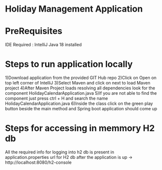# Holiday Management Application
# PreRequisites
IDE Required : IntelliJ
Java 18 installed

# Steps to run application locally
1)Download application from the provided GIT Hub repo
2)Click on Open on top left corner of IntelliJ
3)Select Maven and click on next to load Maven project
4)After Maven Project loads resolving all dependencies look for the component HolidayCalendarApplication.java
5)If you are not able to find the component just press ctrl + H and search the name HolidayCalendarApplication.java
6)Inside the class click on the green play button beside the main method and Spring boot application should come up

# Steps for accessing in memmory H2 db
All the required info for logging into h2 db is present in application.properties
url for H2 db after the application is up -> http://localhost:8080/h2-console